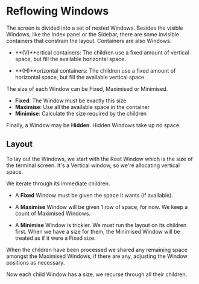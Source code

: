 # Reflowing Windows

The screen is divided into a set of nested Windows.
Besides the visible Windows, like the Index panel or the Sidebar, there are some
invisible containers that constrain the layout.  Containers are also Windows.

- **(V)**ertical containers: The children use a fixed amount of vertical space,
  but fill the available horizontal space.

- **(H)**orizontal containers: The children use a fixed amount of horizontal space,
  but fill the available vertical space.

The size of each Window can be Fixed, Maximised or Minimised.

- **Fixed**: The Window must be exactly this size
- **Maximise**: Use all the available space in the container
- **Minimise**: Calculate the size required by the children

Finally, a Window may be **Hidden**.  Hidden Windows take up no space.

## Layout

To lay out the Windows, we start with the Root Window which is the size of the
terminal screen.  It's a Vertical window, so we're allocating vertical space.

We iterate through its immediate children.

- A **Fixed** Window must be given the space it wants (if available).

- A **Maximise** Window will be given 1 row of space, for now.
  We keep a count of Maximised Windows.

- A **Minimise** Window is trickier.  We must run the layout on its children first.
  When we have a size for them, the Minimised Window will be treated as if it were a Fixed size.

When the children have been processed we shared any remaining space amongst the
Maximised Windows, if there are any, adjusting the Window positions as necessary.

Now each child Window has a size, we recurse through all their children.

